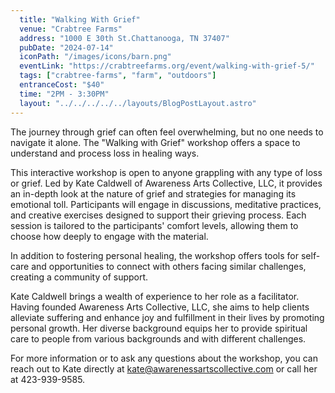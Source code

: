 ```yaml
---
  title: "Walking With Grief"
  venue: "Crabtree Farms"
  address: "1000 E 30th St.Chattanooga, TN 37407"
  pubDate: "2024-07-14"
  iconPath: "/images/icons/barn.png"
  eventLink: "https://crabtreefarms.org/event/walking-with-grief-5/"
  tags: ["crabtree-farms", "farm", "outdoors"]
  entranceCost: "$40"
  time: "2PM - 3:30PM"
  layout: "../../../../../layouts/BlogPostLayout.astro"
---
```


The journey through grief can often feel overwhelming, but no one needs to navigate it alone. The "Walking with Grief" workshop offers a space to understand and process loss in healing ways.

This interactive workshop is open to anyone grappling with any type of loss or grief. Led by Kate Caldwell of Awareness Arts Collective, LLC, it provides an in-depth look at the nature of grief and strategies for managing its emotional toll. Participants will engage in discussions, meditative practices, and creative exercises designed to support their grieving process. Each session is tailored to the participants' comfort levels, allowing them to choose how deeply to engage with the material.

In addition to fostering personal healing, the workshop offers tools for self-care and opportunities to connect with others facing similar challenges, creating a community of support.

Kate Caldwell brings a wealth of experience to her role as a facilitator. Having founded Awareness Arts Collective, LLC, she aims to help clients alleviate suffering and enhance joy and fulfillment in their lives by promoting personal growth. Her diverse background equips her to provide spiritual care to people from various backgrounds and with different challenges.

For more information or to ask any questions about the workshop, you can reach out to Kate directly at kate@awarenessartscollective.com or call her at 423-939-9585.
